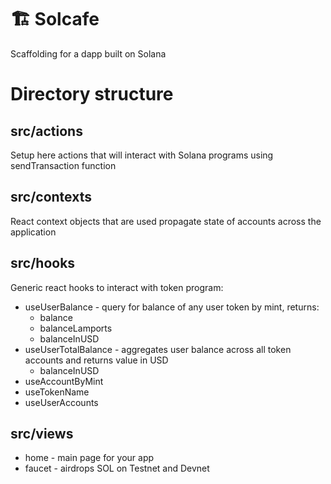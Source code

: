 # 🏗 Solcafe

Scaffolding for a dapp built on Solana

# Directory structure

## src/actions

Setup here actions that will interact with Solana programs using sendTransaction function

## src/contexts

React context objects that are used propagate state of accounts across the application

## src/hooks

Generic react hooks to interact with token program:

- useUserBalance - query for balance of any user token by mint, returns:
  - balance
  - balanceLamports
  - balanceInUSD
- useUserTotalBalance - aggregates user balance across all token accounts and returns value in USD
  - balanceInUSD
- useAccountByMint
- useTokenName
- useUserAccounts

## src/views

- home - main page for your app
- faucet - airdrops SOL on Testnet and Devnet
